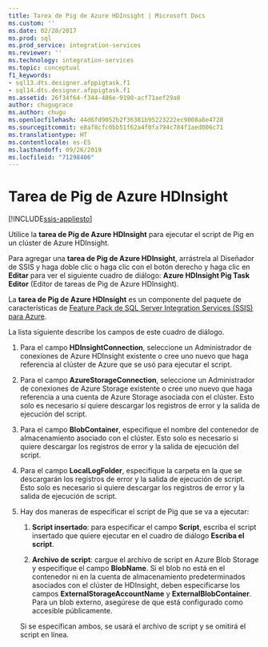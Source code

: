 ```yaml
---
title: Tarea de Pig de Azure HDInsight | Microsoft Docs
ms.custom: ''
ms.date: 02/28/2017
ms.prod: sql
ms.prod_service: integration-services
ms.reviewer: ''
ms.technology: integration-services
ms.topic: conceptual
f1_keywords:
- sql13.dts.designer.afppigtask.f1
- sql14.dts.designer.afppigtask.f1
ms.assetid: 26f34f64-f344-486e-9190-acf71aef29a8
author: chugugrace
ms.author: chugu
ms.openlocfilehash: 44d6fd9052b2f36381b95223222ec9008a8e4728
ms.sourcegitcommit: e8af8cfc0bb51f62a4f0fa794c784f1aed006c71
ms.translationtype: HT
ms.contentlocale: es-ES
ms.lasthandoff: 09/26/2019
ms.locfileid: "71298406"
---
```

# <a name="azure-hdinsight-pig-task"></a>Tarea de Pig de Azure HDInsight

[!INCLUDE[ssis-appliesto](../../includes/ssis-appliesto-ssvrpluslinux-asdb-asdw-xxx.md)]


Utilice la **tarea de Pig de Azure HDInsight** para ejecutar el script de Pig en un clúster de Azure HDInsight.
     
Para agregar una **tarea de Pig de Azure HDInsight**, arrástrela al Diseñador de SSIS y haga doble clic o haga clic con el botón derecho y haga clic en **Editar** para ver el siguiente cuadro de diálogo: **Azure HDInsight Pig Task Editor** (Editor de tareas de Pig de Azure HDInsight).  
  
La **tarea de Pig de Azure HDInsight** es un componente del paquete de características de [Feature Pack de SQL Server Integration Services (SSIS) para Azure](../../integration-services/azure-feature-pack-for-integration-services-ssis.md).
  
 La lista siguiente describe los campos de este cuadro de diálogo.  
  
1.  Para el campo **HDInsightConnection**, seleccione un Administrador de conexiones de Azure HDInsight existente o cree uno nuevo que haga referencia al clúster de Azure que se usó para ejecutar el script.
  
2.  Para el campo **AzureStorageConnection**, seleccione un Administrador de conexiones de Azure Storage existente o cree uno nuevo que haga referencia a una cuenta de Azure Storage asociada con el clúster. Esto solo es necesario si quiere descargar los registros de error y la salida de ejecución del script.
 
3.  Para el campo **BlobContainer**, especifique el nombre del contenedor de almacenamiento asociado con el clúster. Esto solo es necesario si quiere descargar los registros de error y la salida de ejecución del script.
  
4.  Para el campo **LocalLogFolder**, especifique la carpeta en la que se descargarán los registros de error y la salida de ejecución de script. Esto solo es necesario si quiere descargar los registros de error y la salida de ejecución de script.   
  
5.  Hay dos maneras de especificar el script de Pig que se va a ejecutar:
  
    1.  **Script insertado**: para especificar el campo **Script**, escriba el script insertado que quiere ejecutar en el cuadro de diálogo **Escriba el script**.
  
    2.  **Archivo de script**: cargue el archivo de script en Azure Blob Storage y especifique el campo **BlobName**. Si el blob no está en el contenedor ni en la cuenta de almacenamiento predeterminados asociados con el clúster de HDInsight, deben especificarse los campos **ExternalStorageAccountName** y **ExternalBlobContainer**. Para un blob externo, asegúrese de que está configurado como accesible públicamente.  
  
     Si se especifican ambos, se usará el archivo de script y se omitirá el script en línea.
